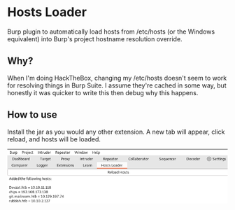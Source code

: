 # Hosts Loader

Burp plugin to automatically load hosts from /etc/hosts (or the Windows equivalent) into Burp's project hostname resolution override.

## Why?

When I'm doing HackTheBox, changing my /etc/hosts doesn't seem to work for resolving things in Burp Suite. I assume they're cached in some way, but honestly it was quicker to write this then debug why this happens.

## How to use

Install the jar as you would any other extension. A new tab will appear, click reload, and hosts will be loaded.

![Hosts Loader tab](img/example.png)
